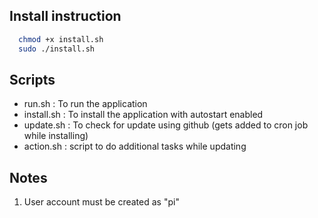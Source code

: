 ## Install instruction

```bash
  chmod +x install.sh
  sudo ./install.sh
```

## Scripts

- run.sh : To run the application
- install.sh : To install the application with autostart enabled
- update.sh : To check for update using github (gets added to cron job while installing)
- action.sh : script to do additional tasks while updating

## Notes

1. User account must be created as "pi"
